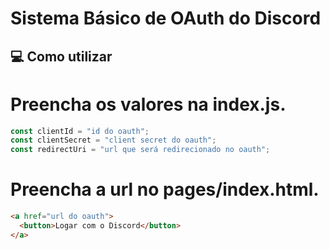 # Sistema Básico de OAuth do Discord

## 💻 Como utilizar

# Preencha os valores na index.js.

```js
const clientId = "id do oauth";
const clientSecret = "client secret do oauth";
const redirectUri = "url que será redirecionado no oauth";
```

# Preencha a url no pages/index.html.

```html
<a href="url do oauth">
  <button>Logar com o Discord</button>
</a>
```

